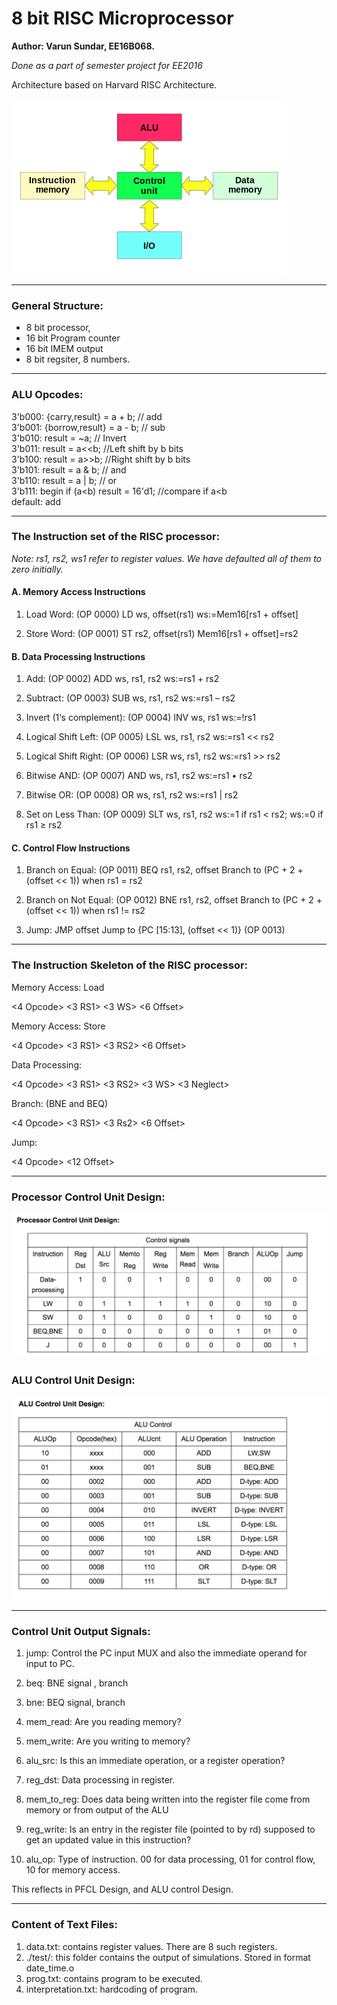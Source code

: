 # 8 bit RISC Microprocessor

**Author: Varun Sundar, EE16B068.**

_Done as a part of semester project for EE2016_

Architecture based on Harvard RISC Architecture.

![Harvard Architecture](./Harvard_architecture.png)

_________
### General Structure:

* 8 bit processor,
* 16 bit Program counter
* 16 bit IMEM output
* 8 bit regsiter, 8 numbers.
_________
### ALU Opcodes:

3'b000: {carry,result} = a + b; // add  
3'b001: {borrow,result} = a - b; // sub  
3'b010: result = ~a;        // Invert  
3'b011: result = a<<b;     //Left shift by b bits  
3'b100: result = a>>b;     //Right shift by b bits  
3'b101: result = a & b; // and  
3'b110: result = a | b; // or  
3'b111: begin if (a<b) result = 16'd1; //compare if a<b  
default: add  

------------

### The Instruction set of the RISC processor:

_Note: rs1, rs2, ws1 refer to register values. We have defaulted all of them to zero initially._

#### A. Memory Access Instructions
1. Load Word:  (OP 0000)
               LD ws, offset(rs1) ws:=Mem16[rs1 + offset]

2. Store Word: (OP 0001)
               ST rs2, offset(rs1) Mem16[rs1 + offset]=rs2

#### B. Data Processing Instructions

1. Add:       (OP 0002)
               ADD ws, rs1, rs2 ws:=rs1 + rs2

2. Subtract:   (OP 0003)
               SUB ws, rs1, rs2 ws:=rs1 – rs2

3. Invert (1‘s complement):    (OP 0004)
               INV ws, rs1 ws:=!rs1

4. Logical Shift Left:        (OP 0005)
               LSL ws, rs1, rs2 ws:=rs1 << rs2

5. Logical Shift Right:       (OP 0006)
               LSR ws, rs1, rs2 ws:=rs1 >> rs2

6. Bitwise AND:               (OP 0007)
               AND ws, rs1, rs2 ws:=rs1 • rs2

7. Bitwise OR:                (OP 0008)
              OR ws, rs1, rs2 ws:=rs1 | rs2

8. Set on Less Than:          (OP 0009)
             SLT ws, rs1, rs2 ws:=1 if rs1 < rs2; ws:=0 if rs1 ≥ rs2

#### C. Control Flow Instructions
1. Branch on Equal:          (OP 0011)
               BEQ rs1, rs2, offset
               Branch to (PC + 2 + (offset << 1)) when rs1 = rs2

2. Branch on Not Equal:      (OP 0012)
              BNE rs1, rs2, offset
              Branch to (PC + 2 + (offset << 1)) when rs1 != rs2

3. Jump: JMP offset Jump to {PC [15:13], (offset << 1)}    (OP 0013)

--------

### The Instruction Skeleton of the RISC processor:

Memory Access: Load

  <4 Opcode>  <3 RS1> <3 WS>  <6 Offset>

Memory Access: Store

  <4 Opcode>  <3 RS1> <3 RS2>  <6 Offset>

Data Processing:

  <4 Opcode>  <3 RS1> <3 RS2>  <3 WS> <3 Neglect>


Branch: (BNE and BEQ)

  <4 Opcode>  <3 RS1> <3 Rs2>  <6 Offset>

Jump:

  <4 Opcode>  <12 Offset>

_________

### Processor Control Unit Design:

![PFCL](./PCU_Design.png)

### ALU Control Unit Design:

![AUCL](./ALU_Control_Unit.png)

_________

### Control Unit Output Signals:


1. jump: Control the PC input MUX and also the immediate operand for input to PC.  

2. beq: BNE signal , branch

3. bne: BEQ signal, branch

4. mem_read: Are you reading memory?

5. mem_write: Are you writing to memory?

6. alu_src: Is this an immediate operation, or a register operation?

7. reg_dst: Data processing in register.    

8. mem_to_reg: Does data being written into the register file come from memory or from output of the ALU  

9. reg_write: Is an entry in the register file (pointed to by rd) supposed to get an updated value in this instruction?  

10. alu_op: Type of instruction. 00 for data processing, 01 for control flow, 10 for memory access.

This reflects in PFCL Design, and ALU control Design.
_________

### Content of Text Files:

1. data.txt: contains register values. There are 8 such registers.
2. ./test/: this folder contains the output of simulations. Stored in format date_time.o
3. prog.txt: contains program to be executed.
4. interpretation.txt: hardcoding of program.
